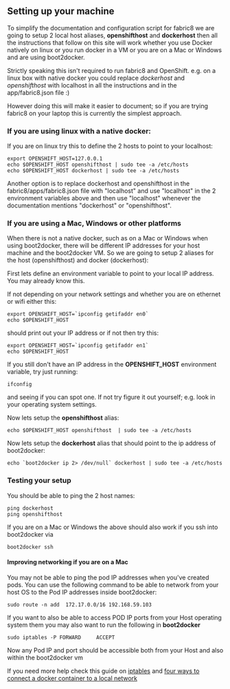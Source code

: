 ## Setting up your machine

To simplify the documentation and configuration script for fabric8 we are going to setup 2 local host aliases, **openshifthost** and **dockerhost** then all the instructions that follow on this site will work whether you use Docker natively on linux or you run docker in a VM or you are on a Mac or Windows and are using boot2docker.

Strictly speaking this isn't required to run fabric8 and OpenShift. e.g. on a linux box with native docker you could replace _dockerhost_ and _openshifthost_ with localhost in all the instructions and in the app/fabric8.json file :)

However doing this will make it easier to document; so if you are trying fabric8 on your laptop this is currently the simplest approach.

### If you are using linux with a native docker:

If you are on linux try this to define the 2 hosts to point to your localhost:

    export OPENSHIFT_HOST=127.0.0.1
    echo $OPENSHIFT_HOST openshifthost | sudo tee -a /etc/hosts
    echo $OPENSHIFT_HOST dockerhost | sudo tee -a /etc/hosts

Another option is to replace dockerhost and openshifthost in the fabric8/apps/fabric8.json file with "localhost" and use "localhost" in the 2 environment variables above and then use "localhost" whenever the documentation mentions "dockerhost" or "openshifthost".

### If you are using a Mac, Windows or other platforms

When there is not a native docker, such as on a Mac or Windows when using boot2docker, there will be different IP addresses for your host machine and the boot2docker VM. So we are going to setup 2 aliases for the host (openshifthost) and docker (dockerhost):

First lets define an environment variable to point to your local IP address. You may already know this.

If not depending on your network settings and whether you are on ethernet or wifi either this:

    export OPENSHIFT_HOST=`ipconfig getifaddr en0`
    echo $OPENSHIFT_HOST

should print out your IP address or if not then try this:

    export OPENSHIFT_HOST=`ipconfig getifaddr en1`
    echo $OPENSHIFT_HOST

If you still don't have an IP address in the **OPENSHIFT_HOST** environment variable, try just running:

    ifconfig

and seeing if you can spot one. If not try figure it out yourself; e.g. look in your operating system settings.

Now lets setup the **openshifthost** alias:

    echo $OPENSHIFT_HOST openshifthost  | sudo tee -a /etc/hosts

Now lets setup the **dockerhost** alias that should point to the ip address of boot2docker:

    echo `boot2docker ip 2> /dev/null` dockerhost | sudo tee -a /etc/hosts

### Testing your setup

You should be able to ping the 2 host names:

    ping dockerhost
    ping openshifthost

If you are on a Mac or Windows the above should also work if you ssh into boot2docker via

    boot2docker ssh

#### Improving networking if you are on a Mac

You may not be able to ping the pod IP addresses when you've created pods. You can use the following command to be able to network from your host OS to the Pod IP addresses inside boot2docker:

    sudo route -n add  172.17.0.0/16 192.168.59.103

If you want to also be able to access POD IP ports from your Host operating system them you may also want to run the following in **boot2docker**

    sudo iptables -P FORWARD     ACCEPT

Now any Pod IP and port should be accessible both from your Host and also within the boot2docker vm

If you need more help check this guide on [iptables](https://www.frozentux.net/iptables-tutorial/iptables-tutorial.html) and [four ways to connect a docker container to a local network](http://blog.oddbit.com/2014/08/11/four-ways-to-connect-a-docker/)

